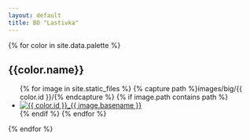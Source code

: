 ```yaml
---
layout: default
title: BO "Lastivka"
---
```

<div class="container">
  {% for color in site.data.palette %}
    <h2>{{color.name}}</h2>
    <ul class="image-gallery">
      {% for image in site.static_files %}
        {% capture path %}images/big/{{ color.id }}/{% endcapture %}
        {% if image.path contains path %}
          <li>
            <a href="{{ site.baseurl }}{{ image.path }}">
              <img loading="lazy" src="{{ site.baseurl }}{{ image.path | replace: 'big', 'small'}}" alt="{{ color.id }}_{{ image.basename }}"/>
            </a>
          </li>
        {% endif %}
      {% endfor %}
    </ul>
  {% endfor %}
</div>
